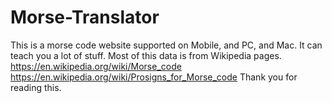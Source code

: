 # Morse-Translator
This is a morse code website supported on Mobile, and PC, and Mac. It can teach you a lot of stuff. Most of this data is from Wikipedia pages.
https://en.wikipedia.org/wiki/Morse_code
https://en.wikipedia.org/wiki/Prosigns_for_Morse_code
Thank you for reading this.
